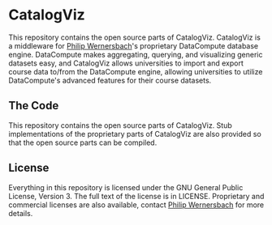 CatalogViz
==========

This repository contains the open source parts of CatalogViz. CatalogViz is a middleware for
[Philip Wernersbach](http://github.com/philip-wernersbach)'s proprietary DataCompute database
engine. DataCompute makes aggregating, querying, and visualizing generic datasets easy, and
CatalogViz allows universities to import and export course data to/from the DataCompute engine,
allowing universities to utilize DataCompute's advanced features for their course datasets.

The Code
--------

This repository contains the open source parts of CatalogViz. Stub implementations of the
proprietary parts of CatalogViz are also provided so that the open source parts can be compiled.

License
-------

Everything in this repository is licensed under the GNU General Public License, Version 3. The full
text of the license is in LICENSE. Proprietary and commercial licenses are also available, contact
[Philip Wernersbach](http://github.com/philip-wernersbach) for more details.